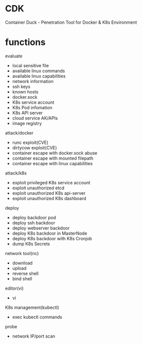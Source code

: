 # CDK
Container Duck - Penetration Tool for Docker &amp; K8s Environment

# functions

evaluate

* local sensitive file
* available linux commands
* available linux capabilities
* network information
* ssh keys
* known hosts
* docker.sock
* K8s service account
* K8s Pod infomation
* K8s API server
* cloud service AK/APIs
* image registry

attack/docker

* runc exploit(CVE)
* dirtycow exploit(CVE)
* container escape with docker.sock abuse
* container escape with mounted filepath
* container escape with linux capabilities

attack/k8s

* exploit privileged K8s service account
* exploit unauthorized etcd
* exploit unauthorized K8s api-server
* exploit unauthorized K8s dashboard

deploy

* deploy backdoor pod
* deploy ssh backdoor
* deploy webserver backdoor
* deploy K8s backdoor in MasterNode
* deploy K8s backdoor with K8s Cronjob
* dump K8s Secrets

network tool(nc)

* download
* upload
* reverse shell
* bind shell

editor(vi)

* vi 

K8s management(kubectl)

* exec kubectl commands

probe

* network IP/port scan